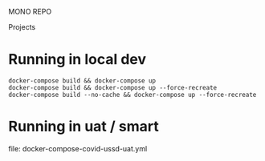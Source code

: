 MONO REPO

Projects
<!-- 1. USSD flow

```
    cd ussd-flow
    mvn clean package
```

2. USSD rest api 

```
    cd ussd-api
    mvn clean package
``` -->

# Running in local dev

```
docker-compose build && docker-compose up
docker-compose build && docker-compose up --force-recreate
docker-compose build --no-cache && docker-compose up --force-recreate
```

# Running in uat / smart 
file: docker-compose-covid-ussd-uat.yml